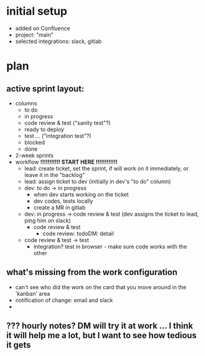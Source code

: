 
# initial setup
* added on Confluence
* project: "main"
* selected integrations: slack, gitlab


# plan
## active sprint layout:
* columns
  * to do
  * in progress
  * code review & test ("sanity test"?)
  * ready to deploy
  * test ... ("integration test"?)
  * blocked
  * done
* 2-week sprints
* workflow   **!!!!!!!!!!! START HERE !!!!!!!!!!!!**
  * lead: create ticket, set the sprint, if will work on it immediately, or leave it in the "backlog"
  * lead: assign ticket to dev (initially in dev's "to do" column)
  * dev: to do -> in progress
    * when dev starts working on the ticket
    * dev codes, tests locally 
    * create a MR in gitlab
  * dev: in progress -> code review & test (dev assigns the ticket to lead, ping him on slack)
    * code review & test
      * code review: todoDM: detail
  * code review & test -> test
    * integration? test in browser - make sure code works with the other 

## what's missing from the work configuration
* can't see who did the work on the card that you move around in the 'kanban' area
* notification of change: email and slack
* 


## ??? hourly notes? DM will try it at work ... I think it will help me a lot, but I want to see how tedious it gets